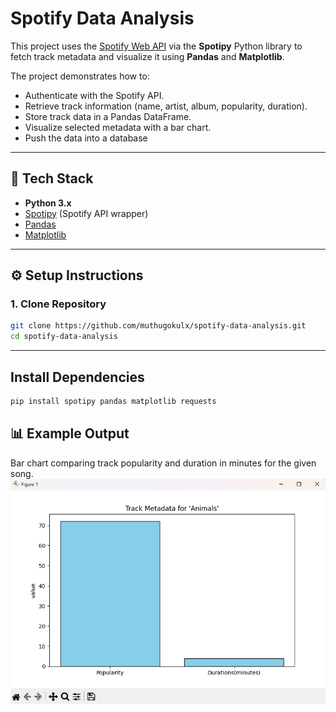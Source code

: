 # Spotify Data Analysis

This project uses the [Spotify Web API](https://developer.spotify.com/documentation/web-api/) via the **Spotipy** Python library to fetch track metadata and visualize it using **Pandas** and **Matplotlib**.  

The project demonstrates how to:
- Authenticate with the Spotify API.
- Retrieve track information (name, artist, album, popularity, duration).
- Store track data in a Pandas DataFrame.
- Visualize selected metadata with a bar chart.
- Push the data into a database

---

## 🔧 Tech Stack
- **Python 3.x**
- [Spotipy](https://spotipy.readthedocs.io/) (Spotify API wrapper)
- [Pandas](https://pandas.pydata.org/)
- [Matplotlib](https://matplotlib.org/)

---

## ⚙️ Setup Instructions

### 1. Clone Repository
```bash
git clone https://github.com/muthugokulx/spotify-data-analysis.git
cd spotify-data-analysis
```
---

## Install Dependencies
```bash
pip install spotipy pandas matplotlib requests

```

## 📊 Example Output

Bar chart comparing track popularity and duration in minutes for the given song.
![Bar Chart Example](spotify-data-analysis/assets/image.png)




